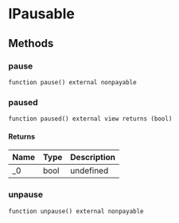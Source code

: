 # IPausable









## Methods

### pause

```solidity
function pause() external nonpayable
```






### paused

```solidity
function paused() external view returns (bool)
```






#### Returns

| Name | Type | Description |
|---|---|---|
| _0 | bool | undefined |

### unpause

```solidity
function unpause() external nonpayable
```









